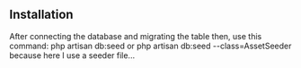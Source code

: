

## Installation
After connecting the database and migrating the table then,
use this command: php artisan db:seed  or php artisan db:seed --class=AssetSeeder  
because here I use a seeder file...




